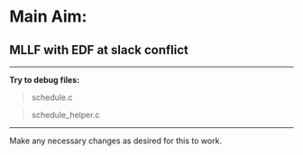 # Main Aim:
MLLF with EDF at slack conflict
---
---
**Try to debug files:**
> schedule.c

> schedule_helper.c
---
Make any necessary changes as desired for this to work.